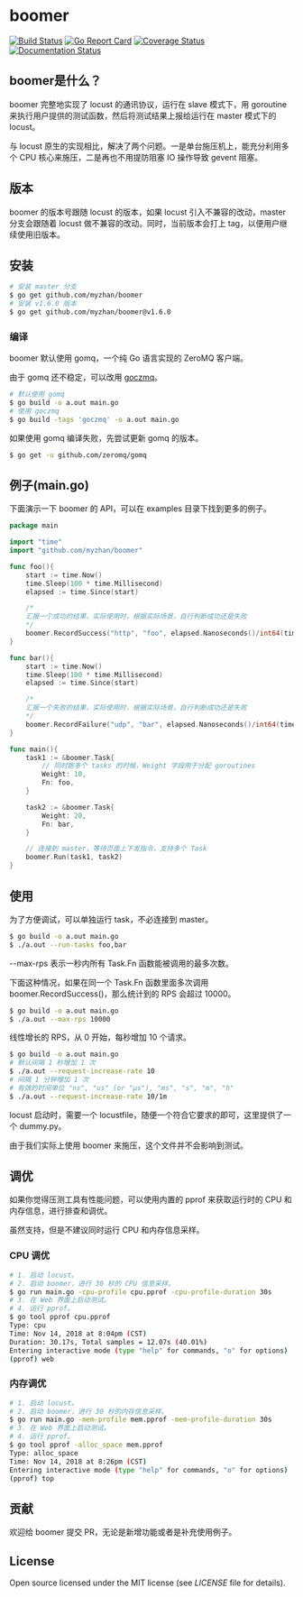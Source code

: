 # boomer

[![Build Status](https://github.com/myzhan/boomer/actions/workflows/unittest.yml/badge.svg)](https://github.com/myzhan/boomer/actions)
[![Go Report Card](https://goreportcard.com/badge/github.com/myzhan/boomer)](https://goreportcard.com/report/github.com/myzhan/boomer)
[![Coverage Status](https://codecov.io/gh/myzhan/boomer/branch/master/graph/badge.svg)](https://codecov.io/gh/myzhan/boomer)
[![Documentation Status](https://readthedocs.org/projects/boomer/badge/?version=latest)](https://boomer.readthedocs.io/en/latest/?badge=latest)

## boomer是什么？

boomer 完整地实现了 locust 的通讯协议，运行在 slave 模式下，用 goroutine 来执行用户提供的测试函数，然后将测试结果上报给运行在 master 模式下的 locust。

与 locust 原生的实现相比，解决了两个问题。一是单台施压机上，能充分利用多个 CPU 核心来施压，二是再也不用提防阻塞 IO 操作导致 gevent 阻塞。

## 版本

boomer 的版本号跟随 locust 的版本，如果 locust 引入不兼容的改动，master 分支会跟随着 locust 做不兼容的改动。同时，当前版本会打上 tag，以便用户继续使用旧版本。

## 安装

```bash
# 安装 master 分支
$ go get github.com/myzhan/boomer
# 安装 v1.6.0 版本
$ go get github.com/myzhan/boomer@v1.6.0
```

### 编译
boomer 默认使用 gomq，一个纯 Go 语言实现的 ZeroMQ 客户端。

由于 gomq 还不稳定，可以改用 [goczmq](https://github.com/zeromq/goczmq)。

```bash
# 默认使用 gomq
$ go build -o a.out main.go
# 使用 goczmq
$ go build -tags 'goczmq' -o a.out main.go
```

如果使用 gomq 编译失败，先尝试更新 gomq 的版本。

```bash
$ go get -u github.com/zeromq/gomq
```

## 例子(main.go)
下面演示一下 boomer 的 API，可以在 examples 目录下找到更多的例子。

```go
package main

import "time"
import "github.com/myzhan/boomer"

func foo(){
    start := time.Now()
    time.Sleep(100 * time.Millisecond)
    elapsed := time.Since(start)

    /*
    汇报一个成功的结果，实际使用时，根据实际场景，自行判断成功还是失败
    */
    boomer.RecordSuccess("http", "foo", elapsed.Nanoseconds()/int64(time.Millisecond), int64(10))
}

func bar(){
    start := time.Now()
    time.Sleep(100 * time.Millisecond)
    elapsed := time.Since(start)

    /*
    汇报一个失败的结果，实际使用时，根据实际场景，自行判断成功还是失败
    */
    boomer.RecordFailure("udp", "bar", elapsed.Nanoseconds()/int64(time.Millisecond), "udp error")
}

func main(){
    task1 := &boomer.Task{
        // 同时跑多个 tasks 的时候，Weight 字段用于分配 goroutines
        Weight: 10,
        Fn: foo,
    }

    task2 := &boomer.Task{
        Weight: 20,
        Fn: bar,
    }

    // 连接到 master，等待页面上下发指令，支持多个 Task
    boomer.Run(task1, task2)
}
```

## 使用

为了方便调试，可以单独运行 task，不必连接到 master。

```bash
$ go build -o a.out main.go
$ ./a.out --run-tasks foo,bar
```

--max-rps 表示一秒内所有 Task.Fn 函数能被调用的最多次数。

下面这种情况，如果在同一个 Task.Fn 函数里面多次调用 boomer.RecordSuccess()，那么统计到的 RPS 会超过 10000。

```bash
$ go build -o a.out main.go
$ ./a.out --max-rps 10000
```

线性增长的 RPS，从 0 开始，每秒增加 10 个请求。

```bash
$ go build -o a.out main.go
# 默认间隔 1 秒增加 1 次
$ ./a.out --request-increase-rate 10
# 间隔 1 分钟增加 1 次
# 有效的时间单位 "ns", "us" (or "µs"), "ms", "s", "m", "h"
$ ./a.out --request-increase-rate 10/1m
```

locust 启动时，需要一个 locustfile，随便一个符合它要求的即可，这里提供了一个 dummy.py。

由于我们实际上使用 boomer 来施压，这个文件并不会影响到测试。

## 调优

如果你觉得压测工具有性能问题，可以使用内置的 pprof 来获取运行时的 CPU 和内存信息，进行排查和调优。

虽然支持，但是不建议同时运行 CPU 和内存信息采样。

### CPU 调优

```bash
# 1. 启动 locust。
# 2. 启动 boomer，进行 30 秒的 CPU 信息采样。
$ go run main.go -cpu-profile cpu.pprof -cpu-profile-duration 30s
# 3. 在 Web 界面上启动测试。
# 4. 运行 pprof。
$ go tool pprof cpu.pprof
Type: cpu
Time: Nov 14, 2018 at 8:04pm (CST)
Duration: 30.17s, Total samples = 12.07s (40.01%)
Entering interactive mode (type "help" for commands, "o" for options)
(pprof) web
```

### 内存调优

```bash
# 1. 启动 locust。
# 2. 启动 boomer，进行 30 秒的内存信息采样。
$ go run main.go -mem-profile mem.pprof -mem-profile-duration 30s
# 3. 在 Web 界面上启动测试。
# 4. 运行 pprof。
$ go tool pprof -alloc_space mem.pprof
Type: alloc_space
Time: Nov 14, 2018 at 8:26pm (CST)
Entering interactive mode (type "help" for commands, "o" for options)
(pprof) top
```

## 贡献

欢迎给 boomer 提交 PR，无论是新增功能或者是补充使用例子。

## License

Open source licensed under the MIT license (see _LICENSE_ file for details).
